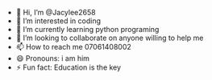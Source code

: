 - 👋 Hi, I’m @Jacylee2658
- 👀 I’m interested in coding
- 🌱 I’m currently learning python programing
- 💞️ I’m looking to collaborate on anyone willing to help me 
- 📫 How to reach me 07061408002
- 😄 Pronouns: i am him 
- ⚡ Fun fact: Education is the key

<!---
Jacylee2658/Jacylee2658 is a ✨ special ✨ repository because its `README.md` (this file) appears on your GitHub profile.
You can click the Preview link to take a look at your changes.
--->
